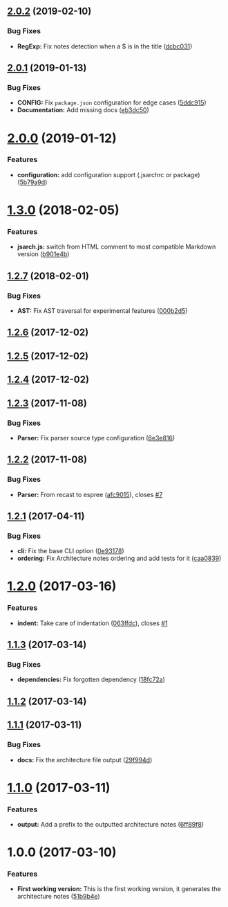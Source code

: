 ## [2.0.2](https://github.com/nfroidure/jsarch/compare/v2.0.1...v2.0.2) (2019-02-10)


### Bug Fixes

* **RegExp:** Fix notes detection when a $ is in the title ([dcbc031](https://github.com/nfroidure/jsarch/commit/dcbc031))



## [2.0.1](https://github.com/nfroidure/jsarch/compare/v2.0.0...v2.0.1) (2019-01-13)


### Bug Fixes

* **CONFIG:** Fix `package.json` configuration for edge cases ([5ddc915](https://github.com/nfroidure/jsarch/commit/5ddc915))
* **Documentation:** Add missing docs ([eb3dc50](https://github.com/nfroidure/jsarch/commit/eb3dc50))



# [2.0.0](https://github.com/nfroidure/jsarch/compare/v1.3.0...v2.0.0) (2019-01-12)


### Features

* **configuration:** add configuration support (.jsarchrc or package) ([5b79a9d](https://github.com/nfroidure/jsarch/commit/5b79a9d))



<a name="1.3.0"></a>
# [1.3.0](https://github.com/nfroidure/jsarch/compare/v1.2.7...v1.3.0) (2018-02-05)


### Features

* **jsarch.js:** switch from HTML comment to most compatible Markdown version ([b901e4b](https://github.com/nfroidure/jsarch/commit/b901e4b))



<a name="1.2.7"></a>
## [1.2.7](https://github.com/nfroidure/jsarch/compare/v1.2.6...v1.2.7) (2018-02-01)


### Bug Fixes

* **AST:** Fix AST traversal for experimental features ([000b2d5](https://github.com/nfroidure/jsarch/commit/000b2d5))



<a name="1.2.6"></a>
## [1.2.6](https://github.com/nfroidure/jsarch/compare/v1.2.5...v1.2.6) (2017-12-02)



<a name="1.2.5"></a>
## [1.2.5](https://github.com/nfroidure/jsarch/compare/v1.2.4...v1.2.5) (2017-12-02)



<a name="1.2.4"></a>
## [1.2.4](https://github.com/nfroidure/jsarch/compare/v1.2.3...v1.2.4) (2017-12-02)



<a name="1.2.3"></a>
## [1.2.3](https://github.com/nfroidure/jsarch/compare/v1.2.2...v1.2.3) (2017-11-08)


### Bug Fixes

* **Parser:** Fix parser source type configuration ([6e3e816](https://github.com/nfroidure/jsarch/commit/6e3e816))



<a name="1.2.2"></a>
## [1.2.2](https://github.com/nfroidure/jsarch/compare/v1.2.1...v1.2.2) (2017-11-08)


### Bug Fixes

* **Parser:** From recast to espree ([afc9015](https://github.com/nfroidure/jsarch/commit/afc9015)), closes [#7](https://github.com/nfroidure/jsarch/issues/7)



<a name="1.2.1"></a>
## [1.2.1](https://github.com/nfroidure/jsarch/compare/v1.2.0...v1.2.1) (2017-04-11)


### Bug Fixes

* **cli:** Fix the base CLI option ([0e93178](https://github.com/nfroidure/jsarch/commit/0e93178))
* **ordering:** Fix Architecture notes ordering and add tests for it ([caa0839](https://github.com/nfroidure/jsarch/commit/caa0839))



<a name="1.2.0"></a>
# [1.2.0](https://github.com/nfroidure/jsarch/compare/v1.1.3...v1.2.0) (2017-03-16)


### Features

* **indent:** Take care of indentation ([063ffdc](https://github.com/nfroidure/jsarch/commit/063ffdc)), closes [#1](https://github.com/nfroidure/jsarch/issues/1)



<a name="1.1.3"></a>
## [1.1.3](https://github.com/nfroidure/jsarch/compare/v1.1.2...v1.1.3) (2017-03-14)


### Bug Fixes

* **dependencies:** Fix forgotten dependency ([18fc72a](https://github.com/nfroidure/jsarch/commit/18fc72a))



<a name="1.1.2"></a>
## [1.1.2](https://github.com/nfroidure/jsarch/compare/v1.1.1...v1.1.2) (2017-03-14)



<a name="1.1.1"></a>
## [1.1.1](https://github.com/nfroidure/jsarch/compare/v1.1.0...v1.1.1) (2017-03-11)


### Bug Fixes

* **docs:** Fix the architecture file output ([29f994d](https://github.com/nfroidure/jsarch/commit/29f994d))



<a name="1.1.0"></a>
# [1.1.0](https://github.com/nfroidure/jsarch/compare/v1.0.0...v1.1.0) (2017-03-11)


### Features

* **output:** Add a prefix to the outputted architecture notes ([6ff89f8](https://github.com/nfroidure/jsarch/commit/6ff89f8))



<a name="1.0.0"></a>
# 1.0.0 (2017-03-10)


### Features

* **First working version:** This is the first working version, it generates the architecture notes ([51b9b4e](https://github.com/nfroidure/jsarch/commit/51b9b4e))



